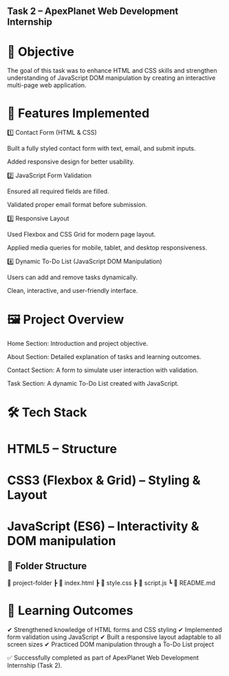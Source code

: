 ## Task 2 – ApexPlanet Web Development Internship
# 📌 Objective
The goal of this task was to enhance HTML and CSS skills and strengthen understanding of JavaScript DOM manipulation by creating an interactive multi-page web application.

# 🚀 Features Implemented

1️⃣ Contact Form (HTML & CSS)

   Built a fully styled contact form with text, email, and submit inputs.

   Added responsive design for better usability.

2️⃣ JavaScript Form Validation

   Ensured all required fields are filled.

   Validated proper email format before submission.

3️⃣ Responsive Layout

   Used Flexbox and CSS Grid for modern page layout.

   Applied media queries for mobile, tablet, and desktop responsiveness.

4️⃣ Dynamic To-Do List (JavaScript DOM Manipulation)

   Users can add and remove tasks dynamically.

   Clean, interactive, and user-friendly interface.

# 🖼️ Project Overview

  Home Section: Introduction and project objective.

  About Section: Detailed explanation of tasks and learning outcomes.

  Contact Section: A form to simulate user interaction with validation.

  Task Section: A dynamic To-Do List created with JavaScript.

# 🛠️ Tech Stack

 # HTML5 – Structure

 # CSS3 (Flexbox & Grid) – Styling & Layout

 # JavaScript (ES6) – Interactivity & DOM manipulation

## 📂 Folder Structure
📁 project-folder
 ┣ 📄 index.html
 ┣ 📄 style.css
 ┣ 📄 script.js
 ┗ 📄 README.md

# 🎯 Learning Outcomes

✔ Strengthened knowledge of HTML forms and CSS styling
✔ Implemented form validation using JavaScript
✔ Built a responsive layout adaptable to all screen sizes
✔ Practiced DOM manipulation through a To-Do List project

✅ Successfully completed as part of ApexPlanet Web Development Internship (Task 2).
